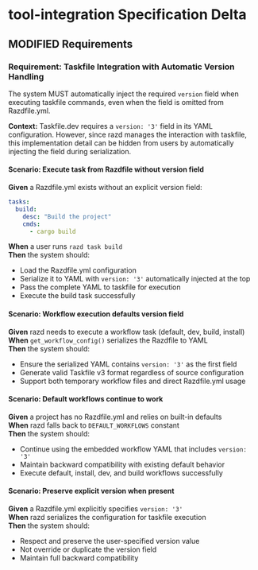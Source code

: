 # tool-integration Specification Delta

## MODIFIED Requirements

### Requirement: Taskfile Integration with Automatic Version Handling
The system MUST automatically inject the required `version` field when executing taskfile commands, even when the field is omitted from Razdfile.yml.

**Context:** Taskfile.dev requires a `version: '3'` field in its YAML configuration. However, since razd manages the interaction with taskfile, this implementation detail can be hidden from users by automatically injecting the field during serialization.

#### Scenario: Execute task from Razdfile without version field
**Given** a Razdfile.yml exists without an explicit version field:
```yaml
tasks:
  build:
    desc: "Build the project"
    cmds:
      - cargo build
```
**When** a user runs `razd task build`  
**Then** the system should:
- Load the Razdfile.yml configuration
- Serialize it to YAML with `version: '3'` automatically injected at the top
- Pass the complete YAML to taskfile for execution
- Execute the build task successfully

#### Scenario: Workflow execution defaults version field
**Given** razd needs to execute a workflow task (default, dev, build, install)  
**When** `get_workflow_config()` serializes the Razdfile to YAML  
**Then** the system should:
- Ensure the serialized YAML contains `version: '3'` as the first field
- Generate valid Taskfile v3 format regardless of source configuration
- Support both temporary workflow files and direct Razdfile.yml usage

#### Scenario: Default workflows continue to work
**Given** a project has no Razdfile.yml and relies on built-in defaults  
**When** razd falls back to `DEFAULT_WORKFLOWS` constant  
**Then** the system should:
- Continue using the embedded workflow YAML that includes `version: '3'`
- Maintain backward compatibility with existing default behavior
- Execute default, install, dev, and build workflows successfully

#### Scenario: Preserve explicit version when present
**Given** a Razdfile.yml explicitly specifies `version: '3'`  
**When** razd serializes the configuration for taskfile execution  
**Then** the system should:
- Respect and preserve the user-specified version value
- Not override or duplicate the version field
- Maintain full backward compatibility
